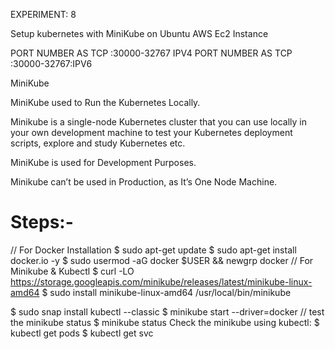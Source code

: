 EXPERIMENT: 8

Setup kubernetes with MiniKube on Ubuntu AWS Ec2 Instance
 
PORT NUMBER AS TCP :30000-32767 IPV4
PORT NUMBER AS TCP :30000-32767:IPV6

MiniKube

MiniKube used to Run the Kubernetes Locally.

Minikube is a single-node Kubernetes cluster that you can use locally in your own development machine to test your Kubernetes deployment scripts, explore and study Kubernetes etc.

MiniKube is used for Development Purposes.

Minikube can’t be used in Production, as It’s One Node Machine.

# Steps:-


// For Docker Installation
$ sudo apt-get update
$ sudo apt-get install docker.io -y
$ sudo usermod -aG docker $USER && newgrp docker
// For Minikube & Kubectl
$ curl -LO https://storage.googleapis.com/minikube/releases/latest/minikube-linux-amd64
$ sudo install minikube-linux-amd64 /usr/local/bin/minikube

$ sudo snap install kubectl --classic
$ minikube start --driver=docker
// test the minikube status
$ minikube status
Check the minikube using kubectl:
$ kubectl get pods
$ kubectl get svc
